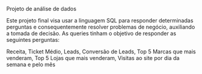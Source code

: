 Projeto de análise de dados


Este projeto final visa usar a linguagem SQL para responder determinadas perguntas e consequentemente resolver problemas de negócio, auxiliando a tomada de decisão.
As queries tinham o objetivo de responder as seguintes perguntas:


Receita, Ticket Médio, Leads, Conversão de Leads, Top 5 Marcas que mais venderam, Top 5 Lojas que mais venderam, Visitas ao site por dia da semana e pelo mês
